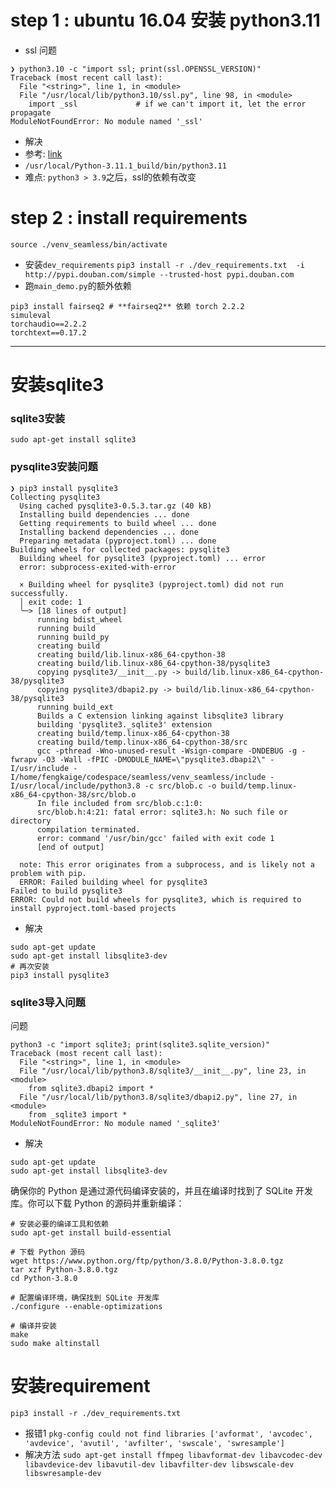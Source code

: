 # step 1 : ubuntu 16.04 安装 python3.11

- ssl 问题
```
❯ python3.10 -c "import ssl; print(ssl.OPENSSL_VERSION)"
Traceback (most recent call last):
  File "<string>", line 1, in <module>
  File "/usr/local/lib/python3.10/ssl.py", line 98, in <module>
    import _ssl             # if we can't import it, let the error propagate
ModuleNotFoundError: No module named '_ssl'
```
- 解决
- 参考: [link](https://www.jianshu.com/p/3060e6cee639)
- `/usr/local/Python-3.11.1_build/bin/python3.11`
- 难点: `python3 > 3.9`之后，ssl的依赖有改变

# step 2 : install requirements

`source ./venv_seamless/bin/activate`
- 安装`dev_requirements`
`pip3 install -r ./dev_requirements.txt  -i http://pypi.douban.com/simple --trusted-host pypi.douban.com`
- 跑`main_demo.py`的额外依赖
``` shell
pip3 install fairseq2 # **fairseq2** 依赖 torch 2.2.2
simuleval
torchaudio==2.2.2
torchtext==0.17.2
```



----
# 安装sqlite3
### sqlite3安装
`sudo apt-get install sqlite3`
### pysqlite3安装问题
```
❯ pip3 install pysqlite3
Collecting pysqlite3
  Using cached pysqlite3-0.5.3.tar.gz (40 kB)
  Installing build dependencies ... done
  Getting requirements to build wheel ... done
  Installing backend dependencies ... done
  Preparing metadata (pyproject.toml) ... done
Building wheels for collected packages: pysqlite3
  Building wheel for pysqlite3 (pyproject.toml) ... error
  error: subprocess-exited-with-error

  × Building wheel for pysqlite3 (pyproject.toml) did not run successfully.
  │ exit code: 1
  ╰─> [18 lines of output]
      running bdist_wheel
      running build
      running build_py
      creating build
      creating build/lib.linux-x86_64-cpython-38
      creating build/lib.linux-x86_64-cpython-38/pysqlite3
      copying pysqlite3/__init__.py -> build/lib.linux-x86_64-cpython-38/pysqlite3
      copying pysqlite3/dbapi2.py -> build/lib.linux-x86_64-cpython-38/pysqlite3
      running build_ext
      Builds a C extension linking against libsqlite3 library
      building 'pysqlite3._sqlite3' extension
      creating build/temp.linux-x86_64-cpython-38
      creating build/temp.linux-x86_64-cpython-38/src
      gcc -pthread -Wno-unused-result -Wsign-compare -DNDEBUG -g -fwrapv -O3 -Wall -fPIC -DMODULE_NAME=\"pysqlite3.dbapi2\" -I/usr/include -I/home/fengkaige/codespace/seamless/venv_seamless/include -I/usr/local/include/python3.8 -c src/blob.c -o build/temp.linux-x86_64-cpython-38/src/blob.o
      In file included from src/blob.c:1:0:
      src/blob.h:4:21: fatal error: sqlite3.h: No such file or directory
      compilation terminated.
      error: command '/usr/bin/gcc' failed with exit code 1
      [end of output]

  note: This error originates from a subprocess, and is likely not a problem with pip.
  ERROR: Failed building wheel for pysqlite3
Failed to build pysqlite3
ERROR: Could not build wheels for pysqlite3, which is required to install pyproject.toml-based projects
```
- 解决
```
sudo apt-get update
sudo apt-get install libsqlite3-dev
# 再次安装
pip3 install pysqlite3
```

### sqlite3导入问题
问题
```
python3 -c "import sqlite3; print(sqlite3.sqlite_version)"
Traceback (most recent call last):
  File "<string>", line 1, in <module>
  File "/usr/local/lib/python3.8/sqlite3/__init__.py", line 23, in <module>
    from sqlite3.dbapi2 import *
  File "/usr/local/lib/python3.8/sqlite3/dbapi2.py", line 27, in <module>
    from _sqlite3 import *
ModuleNotFoundError: No module named '_sqlite3'
```
- 解决
```
sudo apt-get update
sudo apt-get install libsqlite3-dev
```

确保你的 Python 是通过源代码编译安装的，并且在编译时找到了 SQLite 开发库。你可以下载 Python 的源码并重新编译：
```
# 安装必要的编译工具和依赖
sudo apt-get install build-essential

# 下载 Python 源码
wget https://www.python.org/ftp/python/3.8.0/Python-3.8.0.tgz
tar xzf Python-3.8.0.tgz
cd Python-3.8.0

# 配置编译环境，确保找到 SQLite 开发库
./configure --enable-optimizations

# 编译并安装
make
sudo make altinstall
```

# 安装requirement
`pip3 install -r ./dev_requirements.txt`
- 报错1
`pkg-config could not find libraries ['avformat', 'avcodec', 'avdevice', 'avutil', 'avfilter', 'swscale', 'swresample']`
- 解决方法
 `sudo apt-get install ffmpeg libavformat-dev libavcodec-dev libavdevice-dev libavutil-dev libavfilter-dev libswscale-dev libswresample-dev`
